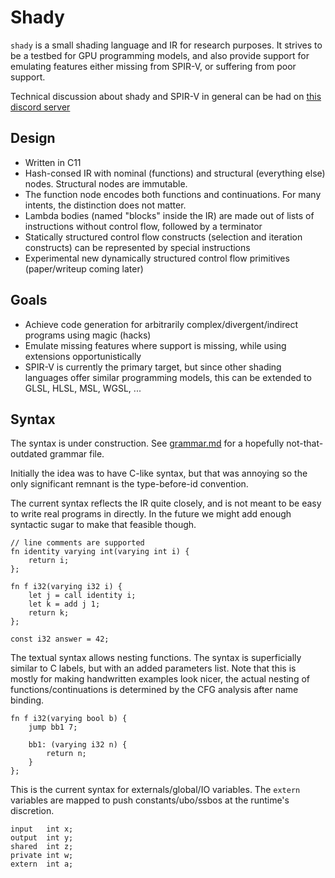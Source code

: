 # Shady

`shady` is a small shading language and IR for research purposes. It strives to be a testbed for GPU programming models, and also provide support for emulating features either missing from SPIR-V, or suffering from poor support. 

Technical discussion about shady and SPIR-V in general can be had on [this discord server](https://twitter.com/gobrosse/status/1441323225128968197)

## Design

 * Written in C11
 * Hash-consed IR with nominal (functions) and structural (everything else) nodes. Structural nodes are immutable.
 * The function node encodes both functions and continuations. For many intents, the distinction does not matter.
 * Lambda bodies (named "blocks" inside the IR) are made out of lists of instructions without control flow, followed by a terminator
 * Statically structured control flow constructs (selection and iteration constructs) can be represented by special instructions
 * Experimental new dynamically structured control flow primitives (paper/writeup coming later)

## Goals

 * Achieve code generation for arbitrarily complex/divergent/indirect programs using magic (hacks)
 * Emulate missing features where support is missing, while using extensions opportunistically
 * SPIR-V is currently the primary target, but since other shading languages offer similar programming models, this can be extended to GLSL, HLSL, MSL, WGSL, ...

## Syntax

The syntax is under construction. See [grammar.md](grammar.md) for a hopefully not-that-outdated grammar file.

Initially the idea was to have C-like syntax, but that was annoying so the only significant remnant is the type-before-id convention.

The current syntax reflects the IR quite closely, and is not meant to be easy to write real programs in directly. In the future we might add enough syntactic sugar to make that feasible though.

```
// line comments are supported
fn identity varying int(varying int i) {
    return i;
};

fn f i32(varying i32 i) {
    let j = call identity i;
    let k = add j 1;
    return k;
};

const i32 answer = 42;
```

The textual syntax allows nesting functions. The syntax is superficially similar to C labels, but with an added parameters list. 
Note that this is mostly for making handwritten examples look nicer, the actual nesting of functions/continuations is determined by the CFG analysis after name binding.

```
fn f i32(varying bool b) {
    jump bb1 7;

    bb1: (varying i32 n) {
        return n;
    }
};
```

This is the current syntax for externals/global/IO variables. The `extern` variables are mapped to push constants/ubo/ssbos at the runtime's discretion.

```
input   int x;
output  int y;
shared  int z;
private int w;
extern  int a;
```